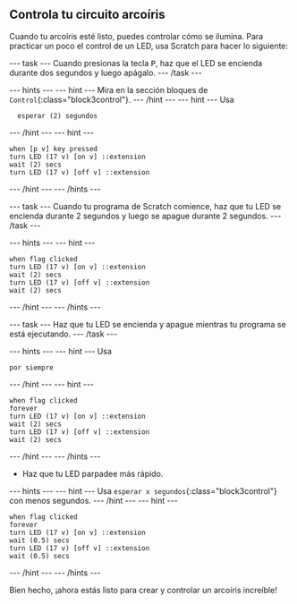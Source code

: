 ## Controla tu circuito arcoíris

Cuando tu arcoíris esté listo, puedes controlar cómo se ilumina. Para practicar un poco el control de un LED, usa Scratch para hacer lo siguiente:

\--- task \--- Cuando presionas la tecla <kbd>P</kbd>, haz que el LED se encienda durante dos segundos y luego apágalo. \--- /task \---

\--- hints \--- \--- hint \--- Mira en la sección bloques de `Control`{:class="block3control"}. \--- /hint \--- \--- hint \--- Usa

```blocks3
  esperar (2) segundos
```

\--- /hint \--- \--- hint \---

```blocks3
when [p v] key pressed
turn LED (17 v) [on v] ::extension
wait (2) secs
turn LED (17 v) [off v] ::extension
```

\--- /hint \--- \--- /hints \---

\--- task \--- Cuando tu programa de Scratch comience, haz que tu LED se encienda durante 2 segundos y luego se apague durante 2 segundos. \--- /task \---

\--- hints \--- \--- hint \---

```blocks3
when flag clicked
turn LED (17 v) [on v] ::extension
wait (2) secs
turn LED (17 v) [off v] ::extension
wait (2) secs
```

\--- /hint \--- \--- /hints \---

\--- task \--- Haz que tu LED se encienda y apague mientras tu programa se está ejecutando. \--- /task \---

\--- hints \--- \--- hint \--- Usa

```blocks3
por siempre
```

\--- /hint \--- \--- hint \---

```blocks3
when flag clicked
forever
turn LED (17 v) [on v] ::extension
wait (2) secs
turn LED (17 v) [off v] ::extension
wait (2) secs
```

\--- /hint \--- \--- /hints \---

+ Haz que tu LED parpadee más rápido.

\--- hints \--- \--- hint \--- Usa `esperar x segundos`{:class="block3control"} con menos segundos. \--- /hint \--- \--- hint \---

```blocks3
when flag clicked
forever
turn LED (17 v) [on v] ::extension
wait (0.5) secs
turn LED (17 v) [off v] ::extension
wait (0.5) secs
```

\--- /hint \--- \--- /hints \---

Bien hecho, ¡ahora estás listo para crear y controlar un arcoíris increíble!